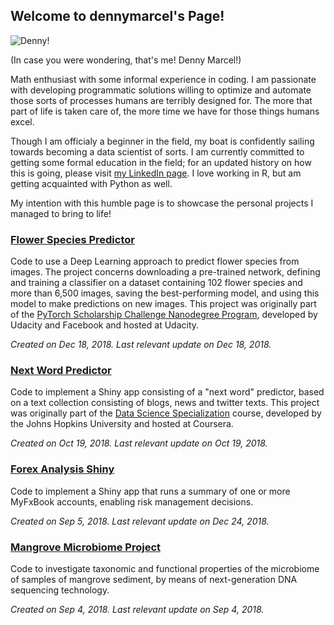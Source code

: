 ## Welcome to dennymarcel's Page!

![Denny!](https://avatars3.githubusercontent.com/u/12802916?s=150)

(In case you were wondering, that's me! Denny Marcel!)

Math enthusiast with some informal experience in coding. I am passionate with developing programmatic solutions willing to optimize and automate those sorts of processes humans are terribly designed for. The more that part of life is taken care of, the more time we have for those things humans excel. 

Though I am officialy a beginner in the field, my boat is confidently sailing towards becoming a data scientist of sorts. I am currently committed to getting some formal education in the field; for an updated history on how this is going, please visit [my LinkedIn page](https://www.linkedin.com/in/denny-seccon-7168355a/). I love working in R, but am getting acquainted with Python as well.

My intention with this humble page is to showcase the personal projects I managed to bring to life!

### [Flower Species Predictor](https://dennymarcels.github.io/FlowerSpeciesPredictor/)
Code to use a Deep Learning approach to predict flower species from images. The project concerns downloading a pre-trained network, defining and training a classifier on a dataset containing 102 flower species and more than 6,500 images, saving the best-performing model, and using this model to make predictions on new images. This project was originally part of the [PyTorch Scholarship Challenge Nanodegree Program](https://br.udacity.com/facebook-pytorch-scholarship), developed by Udacity and Facebook and hosted at Udacity.

*Created on Dec 18, 2018. Last relevant update on Dec 18, 2018.*

### [Next Word Predictor](https://dennymarcels.github.io/NextWordPredictor/)
Code to implement a Shiny app consisting of a "next word" predictor, based on a text collection consisting of blogs, news and twitter texts. This project was originally part of the [Data Science Specialization](https://www.coursera.org/specializations/jhu-data-science) course, developed by the Johns Hopkins University and hosted at Coursera.

*Created on Oct 19, 2018. Last relevant update on Oct 19, 2018.*

### [Forex Analysis Shiny](https://dennymarcels.github.io/ForexAnalysisShiny/)
Code to implement a Shiny app that runs a summary of one or more MyFxBook accounts, enabling risk management decisions.

*Created on Sep 5, 2018. Last relevant update on Dec 24, 2018.*

### [Mangrove Microbiome Project](https://dennymarcels.github.io/MangroveMicrobiomeProject/)
Code to investigate taxonomic and functional properties of the microbiome of samples of mangrove sediment, by means of next-generation DNA sequencing technology.

*Created on Sep 4, 2018. Last relevant update on Sep 4, 2018.*
